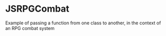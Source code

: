 # JSRPGCombat

Example of passing a function from one class to another, in the context of an RPG combat system
